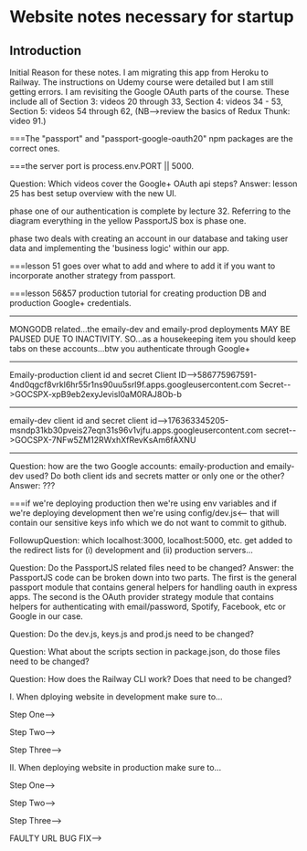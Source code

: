 # Website notes necessary for startup

## Introduction

Initial Reason for these notes. I am migrating this app from Heroku to Railway. The instructions on Udemy course were detailed but I am still getting errors. I am revisiting the Google OAuth parts of the course. These include all of Section 3: videos 20 through 33, Section 4: videos 34 - 53, Section 5: videos 54 through 62,
(NB-->review the basics of Redux Thunk: video 91.)

===The "passport" and "passport-google-oauth20" npm packages are the correct ones.

===the server port is process.env.PORT || 5000.

Question: Which videos cover the Google+ OAuth api steps?
Answer: lesson 25 has best setup overview with the new UI.

phase one of our authentication is complete by lecture 32. Referring to the diagram everything in the yellow PassportJS box is phase one.

phase two deals with creating an account in our database and taking user data and implementing the 'business logic' within our app.

===lesson 51 goes over what to add and where to add it if you want to incorporate another strategy from passport.

===lesson 56&57 production tutorial for creating production DB and production Google+ credentials.

---

MONGODB related...the emaily-dev and emaily-prod deployments MAY BE PAUSED DUE TO INACTIVITY. SO...as a housekeeping item you should keep tabs on these accounts...btw you authenticate through Google+

---

Emaily-production client id and secret
Client ID-->586775967591-4nd0qgcf8vrkl6hr55r1ns90uu5srl9f.apps.googleusercontent.com
Secret-->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

---

emaily-dev client id and secret
client id-->176363345205-msndp31kb30pveis27eqn31s96v1vjfu.apps.googleusercontent.com
secret-->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

---

Question: how are the two Google accounts: emaily-production and emaily-dev used? Do both client ids and secrets matter or only one or the other?
Answer: ???

===if we're deploying production then we're using env variables and if we're deploying development then we're using config/dev.js<-- that will contain our sensitive keys info which we do not want to commit to github.

FollowupQuestion: which localhost:3000, localhost:5000, etc. get added to the redirect lists for (i) development and (ii) production servers...

Question: Do the PassportJS related files need to be changed?
Answer: the PassportJS code can be broken down into two parts. The first is the general passport module that contains general helpers for handling oauth in express apps. The second is the OAuth provider strategy module that contains helpers for authenticating with email/password, Spotify, Facebook, etc or Google in our case.

Question: Do the dev.js, keys.js and prod.js need to be changed?

Question: What about the scripts section in package.json, do those files need to be changed?

Question: How does the Railway CLI work? Does that need to be changed?

I. When dploying website in development make sure to...

Step One-->

Step Two-->

Step Three-->

II. When deploying website in production make sure to...

Step One-->

Step Two-->

Step Three-->

FAULTY URL BUG FIX-->

